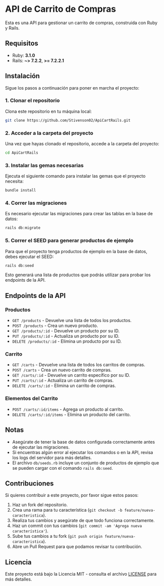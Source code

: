
# API de Carrito de Compras

Esta es una API para gestionar un carrito de compras, construida con Ruby y Rails.

## Requisitos

- Ruby: **3.1.0**
- Rails: **~> 7.2.2**, **>= 7.2.2.1**

## Instalación

Sigue los pasos a continuación para poner en marcha el proyecto:

### 1. Clonar el repositorio

Clona este repositorio en tu máquina local:

```bash
git clone https://github.com/Stivenson02/ApiCartRails.git
```

### 2. Acceder a la carpeta del proyecto

Una vez que hayas clonado el repositorio, accede a la carpeta del proyecto:

```bash
cd ApiCartRails
```

### 3. Instalar las gemas necesarias

Ejecuta el siguiente comando para instalar las gemas que el proyecto necesita:

```bash
bundle install
```

### 4. Correr las migraciones

Es necesario ejecutar las migraciones para crear las tablas en la base de datos:

```bash
rails db:migrate
```

### 5. Correr el SEED para generar productos de ejemplo

Para que el proyecto tenga productos de ejemplo en la base de datos, debes ejecutar el SEED:

```bash
rails db:seed
```

Esto generará una lista de productos que podrás utilizar para probar los endpoints de la API.

## Endpoints de la API

### Productos

- `GET /products` - Devuelve una lista de todos los productos.
- `POST /products` - Crea un nuevo producto.
- `GET /products/:id` - Devuelve un producto por su ID.
- `PUT /products/:id` - Actualiza un producto por su ID.
- `DELETE /products/:id` - Elimina un producto por su ID.

### Carrito

- `GET /carts` - Devuelve una lista de todos los carritos de compras.
- `POST /carts` - Crea un nuevo carrito de compras.
- `GET /carts/:id` - Devuelve un carrito específico por su ID.
- `PUT /carts/:id` - Actualiza un carrito de compras.
- `DELETE /carts/:id` - Elimina un carrito de compras.

### Elementos del Carrito

- `POST /carts/:id/items` - Agrega un producto al carrito.
- `DELETE /carts/:id/items` - Elimina un producto del carrito.

## Notas

- Asegúrate de tener la base de datos configurada correctamente antes de ejecutar las migraciones.
- Si encuentras algún error al ejecutar los comandos o en la API, revisa los logs del servidor para más detalles.
- El archivo `db/seeds.rb` incluye un conjunto de productos de ejemplo que se pueden cargar con el comando `rails db:seed`.

## Contribuciones

Si quieres contribuir a este proyecto, por favor sigue estos pasos:

1. Haz un fork del repositorio.
2. Crea una rama para tu característica (`git checkout -b feature/nueva-caracteristica`).
3. Realiza tus cambios y asegúrate de que todo funciona correctamente.
4. Haz un commit con tus cambios (`git commit -am 'Agrega nueva característica'`).
5. Sube tus cambios a tu fork (`git push origin feature/nueva-caracteristica`).
6. Abre un Pull Request para que podamos revisar tu contribución.

## Licencia

Este proyecto está bajo la Licencia MIT - consulta el archivo [LICENSE](LICENSE) para más detalles.